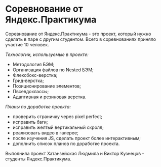 # Соревнование от Яндекс.Практикума

Соревнование от Яндекс.Практикума - это проект, который нужно сделать в паре с другим студентом. Всего в соревнованиях приняло участие 10 человек.

*Технологии, используемые в проекте:*
* Методология БЭМ;
* Организация файлов по Nested БЭМ;
* Флексбокс-верстка;
* Грид-верстка;
* Позиционирование элементов;
* Пвсевдоклассы;
* Адаптивная и резиновая верстка.


*Планы по доработке проекта:*
* проверить страничку через pixel perfect;
* исправить баги;
* исправить желтый вертикальный скролл;
* реализовать видео в галерее;
* после изучения JS, сделать проект более интерактивным;
* дополнить список планов по доработке проекта.

Выполнила проект Хатанзейская Людмила и Виктор Кузнецов - студенты Яндекс.Практикума.
